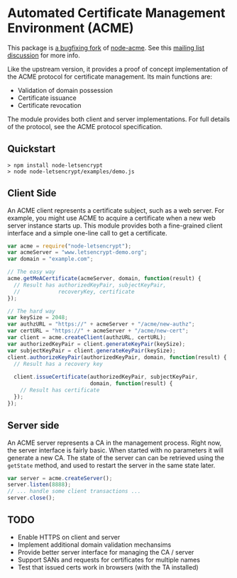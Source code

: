 Automated Certificate Management Environment (ACME)
===================================================

This package is [a bugfixing fork](https://github.com/michielbdejong/node-letsencrypt)
of [node-acme](https://github.com/letsencrypt/node-acme).
See this [mailing list discussion](https://groups.google.com/a/letsencrypt.org/forum/#!msg/client-dev/ctjZbCr0rS4/tVE7LxM9CyAJ) for more info.

Like the upstream version, it provides a proof of concept
implementation of the ACME protocol for certificate management.
Its main functions are:

* Validation of domain possession
* Certificate issuance
* Certificate revocation

The module provides both client and server implementations.  For
full details of the protocol, see the ACME protocol specification.


Quickstart
----------

```
> npm install node-letsencrypt
> node node-letsencrypt/examples/demo.js
```


Client Side
-----------

An ACME client represents a certificate subject, such as a web
server.  For example, you might use ACME to acquire a certificate
when a new web server instance starts up.  This module provides
both a fine-grained client interface and a simple one-line call
to get a certificate.

```js
var acme = require("node-letsencrypt");
var acmeServer = "www.letsencrypt-demo.org";
var domain = "example.com";

// The easy way
acme.getMeACertificate(acmeServer, domain, function(result) {
  // Result has authorizedKeyPair, subjectKeyPair,
  //            recoveryKey, certificate
});

// The hard way
var keySize = 2048;
var authzURL = "https://" + acmeServer + "/acme/new-authz";
var certURL = "https://" + acmeServer + "/acme/new-cert";
var client = acme.createClient(authzURL, certURL);
var authorizedKeyPair = client.generateKeyPair(keySize);
var subjectKeyPair = client.generateKeyPair(keySize);
client.authorizeKeyPair(authorizedKeyPair, domain, function(result) {
  // Result has a recovery key
  
  client.issueCertificate(authorizedKeyPair, subjectKeyPair,
                          domain, function(result) {
    // Result has certificate
  });
});
```


Server side
-----------

An ACME server represents a CA in the management process.  Right
now, the server interface is fairly basic.  When started with no
parameters it will generate a new CA.  The state of the server can
can be retrieved using the `getState` method, and used to restart
the server in the same state later.

```js
var server = acme.createServer();
server.listen(8888);
// ... handle some client transactions ...
server.close();
```


TODO
----

* Enable HTTPS on client and server
* Implement additional domain validation mechansims
* Provide better server interface for managing the CA / server
* Support SANs and requests for certificates for multiple names
* Test that issued certs work in browsers (with the TA installed)
